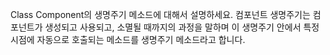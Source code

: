 Class Component의 생명주기 메소드에 대해서 설명하세요.
컴포넌트 생명주기는 컴포넌트가 생성되고 사용되고, 소멸될 때까지의 과정을 말하며 이 생명주기 안에서 특정 시점에 자동으로 호출되는 메소드를 생명주기 메소드라고 합니다.